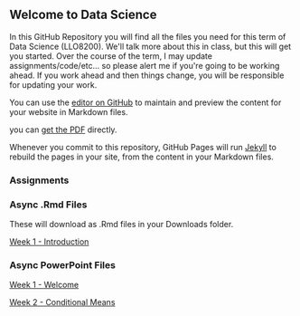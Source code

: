## Welcome to Data Science

In this GitHub Repository you will find all the files you need for this term of Data Science (LLO8200). We'll talk more about this in class, but this will get you started. Over the course of the term, I may update assignments/code/etc... so please alert me if you're going to be working ahead. If you work ahead and then things change, you will be responsible for updating your work.

You can use the [editor on GitHub](./slides/01_01_welcome.pptx) to maintain and preview the content for your website in Markdown files.

you can [get the PDF]({{https://github.com/brittanymosby/edd_datascience}}/slides/01_01_welcome.pptx) directly.

Whenever you commit to this repository, GitHub Pages will run [Jekyll](https://jekyllrb.com/) to rebuild the pages in your site, from the content in your Markdown files.

### Assignments


### Async .Rmd Files
These will download as .Rmd files in your Downloads folder.

[Week 1 - Introduction](./scripts/01-intro.RMD)

### Async PowerPoint Files
[Week 1 - Welcome](./slides/01_01_welcome.pptx)

[Week 2 - Conditional Means](./slides/02_01_conditional_mean.pptx)
